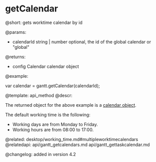getCalendar
=============


@short:
	gets worktime calendar by id

@params:
* calendarId		string | number		optional, the id of the global calendar or "global"

@returns:
- config		Calendar		calendar object


@example:

var calendar = gantt.getCalendar(calendarId);

@template:	api_method
@descr:

The returned object for the above example is a [calendar object](api/gantt_calendar_other.md).

The default working time is the following:

- Working days are from Monday to Friday.
- Working hours are from 08:00 to 17:00.


@related:
desktop/working_time.md#multipleworktimecalendars
@relatedapi:
api/gantt_getcalendars.md
api/gantt_gettaskcalendar.md

@changelog:
added in version 4.2
